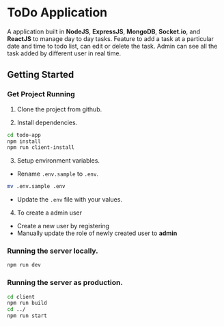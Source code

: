 # ToDo Application

A application built in **NodeJS**, **ExpressJS**, **MongoDB**, **Socket.io**, and **ReactJS** to manage day to day tasks. Feature to add a task at a particular date and time to todo list, can edit or delete the task. 
Admin can see all the task added by different user in real time.


## Getting Started

### Get Project Running
1. Clone the project from github.

2. Install dependencies.
```bash
cd todo-app
npm install
npm run client-install
```
3. Setup environment variables. 
- Rename `.env.sample` to `.env`.

 ```bash
mv .env.sample .env
```
- Update the `.env` file with your values.

4. To create a admin user
- Create a new user by registering
- Manually update the role of newly created user to **admin**

### Running the server locally.
```bash
npm run dev
```
### Running the server as production.
```bash
cd client
npm run build
cd ../
npm run start
```
